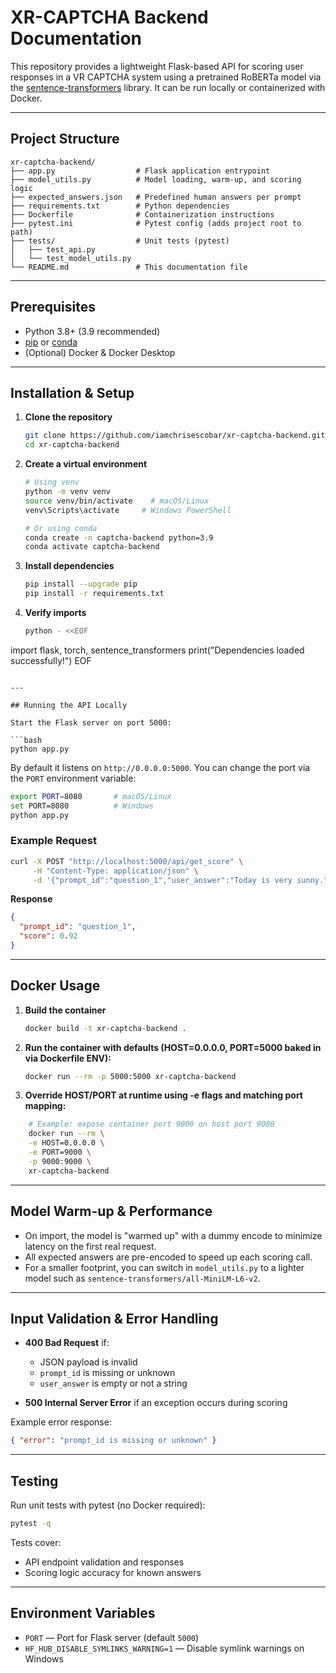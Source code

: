 # XR-CAPTCHA Backend Documentation

This repository provides a lightweight Flask-based API for scoring user responses in a VR CAPTCHA system using a pretrained RoBERTa model via the [sentence-transformers](https://github.com/UKPLab/sentence-transformers) library. It can be run locally or containerized with Docker.

---

## Project Structure

```
xr-captcha-backend/
├── app.py                  # Flask application entrypoint
├── model_utils.py          # Model loading, warm-up, and scoring logic
├── expected_answers.json   # Predefined human answers per prompt
├── requirements.txt        # Python dependencies
├── Dockerfile              # Containerization instructions
├── pytest.ini              # Pytest config (adds project root to path)
├── tests/                  # Unit tests (pytest)
│   ├── test_api.py
│   └── test_model_utils.py
└── README.md               # This documentation file
```

---

## Prerequisites

* Python 3.8+ (3.9 recommended)
* [pip](https://pip.pypa.io/) or [conda](https://docs.conda.io/)
* (Optional) Docker & Docker Desktop

---

## Installation & Setup

1. **Clone the repository**

   ```bash
   git clone https://github.com/iamchrisescobar/xr-captcha-backend.git xr-captcha-backend
   cd xr-captcha-backend
   ```

2. **Create a virtual environment**

   ```bash
   # Using venv
   python -m venv venv
   source venv/bin/activate    # macOS/Linux
   venv\Scripts\activate     # Windows PowerShell

   # Or using conda
   conda create -n captcha-backend python=3.9
   conda activate captcha-backend
   ```

3. **Install dependencies**

   ```bash
   pip install --upgrade pip
   pip install -r requirements.txt
   ```

4. **Verify imports**

   ```bash
   python - <<EOF
   ```

import flask, torch, sentence\_transformers print("Dependencies loaded successfully!") EOF

````

---

## Running the API Locally

Start the Flask server on port 5000:

```bash
python app.py
````

By default it listens on `http://0.0.0.0:5000`. You can change the port via the `PORT` environment variable:

```bash
export PORT=8080       # macOS/Linux
set PORT=8080          # Windows
python app.py
```

### Example Request

```bash
curl -X POST "http://localhost:5000/api/get_score" \
     -H "Content-Type: application/json" \
     -d '{"prompt_id":"question_1","user_answer":"Today is very sunny."}'
```

**Response**

```json
{
  "prompt_id": "question_1",
  "score": 0.92
}
```

---

## Docker Usage

1. **Build the container**

   ```bash
   docker build -t xr-captcha-backend .
   ```

2. **Run the container with defaults (HOST=0.0.0.0, PORT=5000 baked in via Dockerfile ENV):**

   ```bash
   docker run --rm -p 5000:5000 xr-captcha-backend
   ```

3. **Override HOST/PORT at runtime using -e flags and matching port mapping:**
```bash
    # Example: expose container port 9000 on host port 9000
    docker run --rm \
    -e HOST=0.0.0.0 \
    -e PORT=9000 \
    -p 9000:9000 \
    xr-captcha-backend
   ```
---

## Model Warm-up & Performance

* On import, the model is "warmed up" with a dummy encode to minimize latency on the first real request.
* All expected answers are pre-encoded to speed up each scoring call.
* For a smaller footprint, you can switch in `model_utils.py` to a lighter model such as `sentence-transformers/all-MiniLM-L6-v2`.

---

## Input Validation & Error Handling

* **400 Bad Request** if:

  * JSON payload is invalid
  * `prompt_id` is missing or unknown
  * `user_answer` is empty or not a string
* **500 Internal Server Error** if an exception occurs during scoring

Example error response:

```json
{ "error": "prompt_id is missing or unknown" }
```

---

## Testing

Run unit tests with pytest (no Docker required):

```bash
pytest -q
```

Tests cover:

* API endpoint validation and responses
* Scoring logic accuracy for known answers

---

## Environment Variables

* `PORT` — Port for Flask server (default `5000`)
* `HF_HUB_DISABLE_SYMLINKS_WARNING=1` — Disable symlink warnings on Windows

